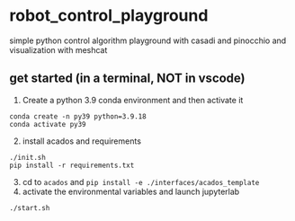 # robot_control_playground
simple python control algorithm playground with casadi and pinocchio and visualization with meshcat

## get started (in a terminal, NOT in vscode)
1. Create a python 3.9 conda environment and then activate it
```shell
conda create -n py39 python=3.9.18
conda activate py39
```
2. install acados and requirements 
```shell
./init.sh
pip install -r requirements.txt 
```
3. cd to `acados` and `pip install -e ./interfaces/acados_template`
4. activate the environmental variables and launch jupyterlab
```shell
./start.sh
``` 